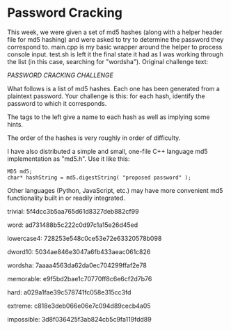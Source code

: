 # Password Cracking
This week, we were given a set of md5 hashes (along with a helper header file for md5 hashing) and were asked to try to determine the password they correspond to. main.cpp is my basic wrapper around the helper to process console input. test.sh is left it the final state it had as I was working through the list (in this case, searching for "wordsha"). Original challenge text:

*PASSWORD CRACKING CHALLENGE*

What follows is a list of md5 hashes. Each one has been generated from a plaintext password. Your challenge is this: for each hash, identify the password to which it corresponds.

The tags to the left give a name to each hash as well as implying some hints.

The order of the hashes is very roughly in order of difficulty.

I have also distributed a simple and small, one-file C++ language md5 implementation as "md5.h". Use it like this:

    MD5 md5;
    char* hashString = md5.digestString( "proposed password" );

Other languages (Python, JavaScript, etc.) may have more convenient md5 functionality built in or readily integrated.

trivial:        5f4dcc3b5aa765d61d8327deb882cf99

word:           ad731488b5c222c0d97c1a15e26d45ed

lowercase4:     728253e548c0ce53e72e63320578b098

dword10:        5034ae846e3047a6fb433aeac061c826

wordsha:        7aaaa4563da62da0ec704299ffaf2e78

memorable:      e9f5bd2bae1c70770ff8c6e6cf2d7b76

hard:           a029a1fae39c578741fc058e315cc3fd

extreme:        c818e3deb066e06e7c094d89cecb4a05

impossible:     3d8f036425f3ab824cb5c9fa119fdd89
